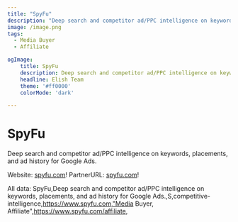```yaml
---
title: "SpyFu"
description: "Deep search and competitor ad/PPC intelligence on keywords, placements, and ad history for Google Ads."
image: /image.png
tags: 
  - Media Buyer
  - Affiliate

ogImage:
    title: SpyFu
    description: Deep search and competitor ad/PPC intelligence on keywords, placements, and ad history for Google Ads.
    headline: Elish Team
    theme: '#ff0000'
    colorMode: 'dark'

---
```


# SpyFu

Deep search and competitor ad/PPC intelligence on keywords, placements, and ad history for Google Ads.

Website: [spyfu.com](https://www.spyfu.com)!
PartnerURL: [spyfu.com](https://www.spyfu.com/affiliate)!

All data:
SpyFu,Deep search and competitor ad/PPC intelligence on keywords, placements, and ad history for Google Ads.,S,competitive-intelligence,https://www.spyfu.com,"Media Buyer, Affiliate",https://www.spyfu.com/affiliate,